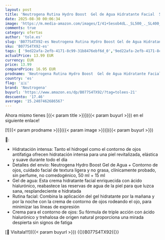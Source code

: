 ```yaml
---
layout: post
title: 'Neutrogena Rutina Hydro Boost  Gel de Agua Hidratante Facial  50 ml  y Contorno de Ojos  15 ml   set de regalo para 24 h de hidratación intensa  con Ácido Hialurónico'
date: 2025-08-30 00:06:34
image: 'https://m.media-amazon.com/images/I/41+Sesob4dL._SL500_._SL400_.jpg'
comments: true
category: ofertas
author: 'tole.es'
slug: 'B077S4TX92-es Neutrogena Rutina Hydro Boost Gel de Agua Hidratante...'
sku: 'B077S4TX92-es'
tags: [ '9ed22afa-2efb-4171-8c99-31b8476ebf6d_0','9ed22afa-2efb-4171-8c99-31b8476ebf6d_2201','9ed22afa-2efb-4171-8c99-31b8476ebf6d_2601','9ed22afa-2efb-4171-8c99-31b8476ebf6d_5101','9ed22afa-2efb-4171-8c99-31b8476ebf6d_5601','9ed22afa-2efb-4171-8c99-31b8476ebf6d_6301','9ed22afa-2efb-4171-8c99-31b8476ebf6d_6601','9ed22afa-2efb-4171-8c99-31b8476ebf6d_8401','Arborist Merchandising Root','Belleza','Belleza Premium','Geles para los ojos','Hyaluronic Acid','Los favoritos de los clientes: Belleza','Marcas','NEUTROGENA','Neutrogena','PD22_TD_Skincare_Neutrogena','PEAS_Skincare_Neutrogena','Productos para el cuidado de la piel','Productos para el cuidado de los ojos','Self Service','Special Features Stores','Top Brands Skin Moisturizer Selection','consumablesbeauty','de','neutrogena','regalo','set','🇪🇸', ]
actualPrice: 13.99 EUR
currency: EUR
price: 13.99
comparePrice: 16.95 EUR
prodname: 'Neutrogena Rutina Hydro Boost  Gel de Agua Hidratante Facial  50 ml  y Contorno de Ojos  15 ml   set de regalo para 24 h de hidratación intensa  con Ácido Hialurónico'
country: 'es'
flag: '🇪🇸'
brand: 'Neutrogena'
buyurl: 'https://www.amazon.es/dp/B077S4TX92/?tag=tolees-21'
descuento: '17.46'
average: '15.2407462686567'
---
```


Ahora mismo tienes [{{< param title >}}]({{< param buyurl >}}) en el siguiente enlace!

[![{{< param prodname >}}]({{< param image >}})]({{< param buyurl >}})

🔎:

- Hidratación intensa: Tanto el hidrogel como el contorno de ojos antifatiga ofrecen hidratación intensa para una piel revitalizada, elástica y suave durante todo el día
- Detalles del envío: Neutrogena Hydro Boost Gel de Agua + Contorno de ojos, cuidado facial de textura ligera y no grasa, clínicamente probado, sin perfume, no comedogénico, 50 ml + 15 ml
- Gel de agua: Esta crema hidratante facial enriquecida con ácido hialurónico, reabastece las reservas de agua de la piel para que luzca sana, resplandeciente e hidratada
- Rutina facial: Combina la aplicación del gel hidratante por la mañana y por la noche con la crema de contorno de ojos rodeando el ojo, para minimizar las líneas de expresión
- Crema para el contorno de ojos: Su fórmula de triple acción con ácido hialurónico y trehalosa de origen natural proporciona una mirada despierta sin signos de fatiga

[🛒 Visítala!!!]({{< param buyurl >}})
{{<world>}}B077S4TX92{{</world>}}
